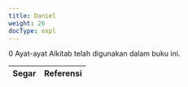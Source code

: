 ```yaml
---
title: Daniel
weight: 26
docType: expl
---
```


0 Ayat-ayat Alkitab telah digunakan dalam buku ini.

| Segar | Referensi |
|-------|-----------|
